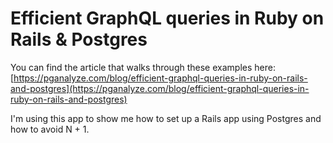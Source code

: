 # Efficient GraphQL queries in Ruby on Rails & Postgres

You can find the article that walks through these examples here: [https://pganalyze.com/blog/efficient-graphql-queries-in-ruby-on-rails-and-postgres](https://pganalyze.com/blog/efficient-graphql-queries-in-ruby-on-rails-and-postgres)

I'm using this app to show me how to set up a Rails app using Postgres and how to avoid N + 1.